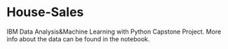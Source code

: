 # House-Sales

IBM Data Analysis&Machine Learning with Python Capstone Project. More info about the data can be found in the notebook.

